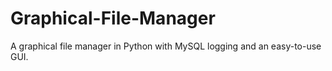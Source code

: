 # Graphical-File-Manager
A graphical file manager in Python with MySQL logging and an easy-to-use GUI.
